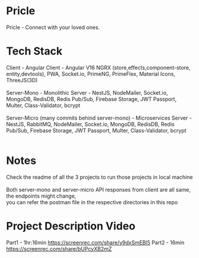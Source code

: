 # Pricle
Pricle - Connect with your loved ones.

# Tech Stack </br>
Client - Angular Client - Angular V16 NGRX (store,effects,component-store, entity,devtools), PWA, Socket.io, PrimeNG, PrimeFlex, Material Icons, ThreeJS(3D) </br></br>
Server-Mono - Monolithic Server - NestJS, NodeMailer, Socket.io, MongoDB, RedisDB, Redis Pub/Sub, Firebase Storage, JWT Passport, Multer, Class-Validator, bcrypt </br></br>
Server-Micro (many commits behind server-mono) - Microservices Server - NestJS, RabbitMQ, NodeMailer, Socket.io, MongoDB, RedisDB, Redis Pub/Sub, Firebase Storage, JWT Passport, Multer, Class-Validator, bcrypt </br></br>

# Notes
 Check the readme of all the 3 projects to run those projects in local machine <br> </br>
 Both server-mono and server-micro API responses from client are all same, the endpoints might change, </br>
 you can refer the postman file in the respective directories in this repo </br>

# Project Description Video
Part1 - 1hr:16min https://screenrec.com/share/y9dxSmEBl5
Part2 - 16min https://screenrec.com/share/bUPcyXB2mZ
